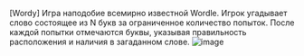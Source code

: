 [Wordy]
Игра наподобие всемирно известной Wordle.
Игрок угадывает слово состоящее из N букв за ограниченное количество попыток.
После каждой попытки отмечаются буквы, указывая правильность расположения и наличия в загаданном слове.
![image](https://github.com/user-attachments/assets/2f28875e-1fcf-463e-a388-5c5cbc1ae6b6)
